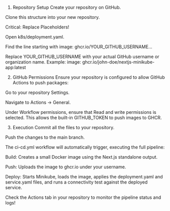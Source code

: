 1. Repository Setup
Create your repository on GitHub.

Clone this structure into your new repository.

Critical: Replace Placeholders!

Open k8s/deployment.yaml.

Find the line starting with image: ghcr.io/YOUR_GITHUB_USERNAME...

Replace YOUR_GITHUB_USERNAME with your actual GitHub username or organization name. Example: image: ghcr.io/john-doe/nextjs-minikube-app:latest

2. GitHub Permissions
Ensure your repository is configured to allow GitHub Actions to push packages:

Go to your repository Settings.

Navigate to Actions -> General.

Under Workflow permissions, ensure that Read and write permissions is selected. This allows the built-in GITHUB_TOKEN to push images to GHCR.

3. Execution
Commit all the files to your repository.

Push the changes to the main branch.

The ci-cd.yml workflow will automatically trigger, executing the full pipeline:

Build: Creates a small Docker image using the Next.js standalone output.

Push: Uploads the image to ghcr.io under your username.

Deploy: Starts Minikube, loads the image, applies the deployment.yaml and service.yaml files, and runs a connectivity test against the deployed service.

Check the Actions tab in your repository to monitor the pipeline status and logs!
